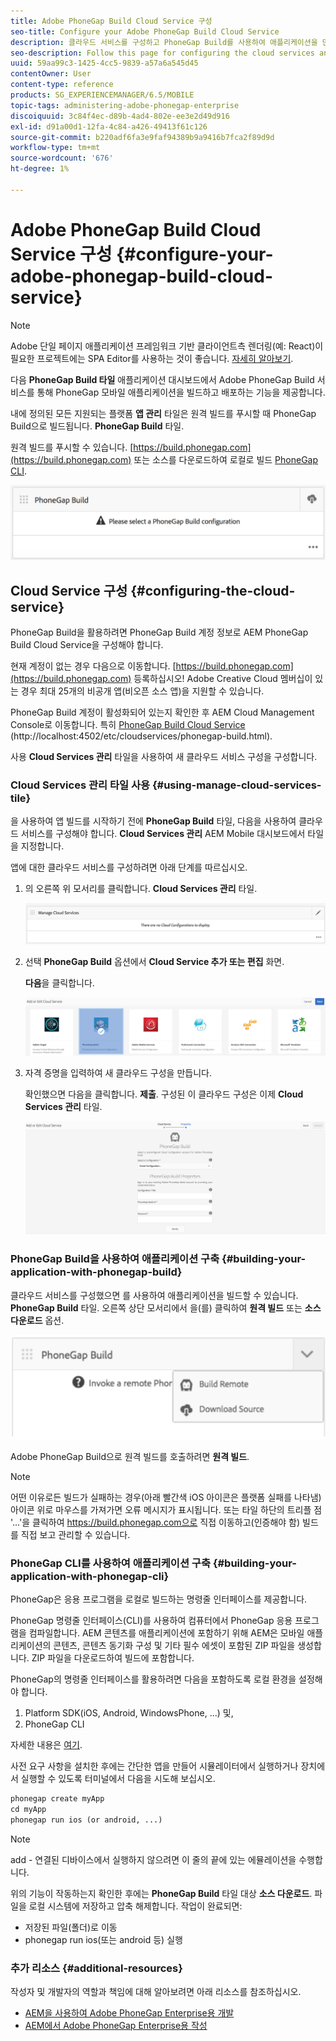```yaml
---
title: Adobe PhoneGap Build Cloud Service 구성
seo-title: Configure your Adobe PhoneGap Build Cloud Service
description: 클라우드 서비스를 구성하고 PhoneGap Build를 사용하여 애플리케이션을 만들려면 이 페이지를 따르십시오.
seo-description: Follow this page for configuring the cloud services and building your application with PhoneGap build.
uuid: 59aa99c3-1425-4cc5-9839-a57a6a545d45
contentOwner: User
content-type: reference
products: SG_EXPERIENCEMANAGER/6.5/MOBILE
topic-tags: administering-adobe-phonegap-enterprise
discoiquuid: 3c84f4ec-d89b-4ad4-802e-ee3e2d49d916
exl-id: d91a00d1-12fa-4c84-a426-49413f61c126
source-git-commit: b220adf6fa3e9faf94389b9a9416b7fca2f89d9d
workflow-type: tm+mt
source-wordcount: '676'
ht-degree: 1%

---
```


# Adobe PhoneGap Build Cloud Service 구성 {#configure-your-adobe-phonegap-build-cloud-service}

>[!NOTE]
>
>Adobe 단일 페이지 애플리케이션 프레임워크 기반 클라이언트측 렌더링(예: React)이 필요한 프로젝트에는 SPA Editor를 사용하는 것이 좋습니다. [자세히 알아보기](/help/sites-developing/spa-overview.md).

다음 **PhoneGap Build 타일** 애플리케이션 대시보드에서 Adobe PhoneGap Build 서비스를 통해 PhoneGap 모바일 애플리케이션을 빌드하고 배포하는 기능을 제공합니다.

내에 정의된 모든 지원되는 플랫폼 **앱 관리** 타일은 원격 빌드를 푸시할 때 PhoneGap Build으로 빌드됩니다. **PhoneGap Build** 타일.

원격 빌드를 푸시할 수 있습니다. [https://build.phonegap.com](https://build.phonegap.com) 또는 소스를 다운로드하여 로컬로 빌드 [PhoneGap CLI](https://docs.phonegap.com/references/phonegap-cli/).

![PhoneGap Build 타일](assets/chlimage_1-60.png)

## Cloud Service 구성 {#configuring-the-cloud-service}

PhoneGap Build을 활용하려면 PhoneGap Build 계정 정보로 AEM PhoneGap Build Cloud Service을 구성해야 합니다.

현재 계정이 없는 경우 다음으로 이동합니다. [https://build.phonegap.com](https://build.phonegap.com) 등록하십시오! Adobe Creative Cloud 멤버십이 있는 경우 최대 25개의 비공개 앱(비오픈 소스 앱)을 지원할 수 있습니다.

PhoneGap Build 계정이 활성화되어 있는지 확인한 후 AEM Cloud Management Console로 이동합니다. 특히 [PhoneGap Build Cloud Service](http://localhost:4502/etc/cloudservices/phonegap-build.html) (http://localhost:4502/etc/cloudservices/phonegap-build.html).

사용 **Cloud Services 관리** 타일을 사용하여 새 클라우드 서비스 구성을 구성합니다.

### Cloud Services 관리 타일 사용 {#using-manage-cloud-services-tile}

을 사용하여 앱 빌드를 시작하기 전에 **PhoneGap Build** 타일, 다음을 사용하여 클라우드 서비스를 구성해야 합니다. **Cloud Services 관리** AEM Mobile 대시보드에서 타일을 지정합니다.

앱에 대한 클라우드 서비스를 구성하려면 아래 단계를 따르십시오.

1. 의 오른쪽 위 모서리를 클릭합니다. **Cloud Services 관리** 타일.

   ![chlimage_1-61](assets/chlimage_1-61.png)

1. 선택 **PhoneGap Build** 옵션에서 **Cloud Service 추가 또는 편집** 화면.

   **다음**&#x200B;을 클릭합니다.

   ![chlimage_1-62](assets/chlimage_1-62.png)

1. 자격 증명을 입력하여 새 클라우드 구성을 만듭니다.

   확인했으면 다음을 클릭합니다. **제출**. 구성된 이 클라우드 구성은 이제 **Cloud Services 관리** 타일.

   ![chlimage_1-63](assets/chlimage_1-63.png)

### PhoneGap Build을 사용하여 애플리케이션 구축 {#building-your-application-with-phonegap-build}

클라우드 서비스를 구성했으면 를 사용하여 애플리케이션을 빌드할 수 있습니다. **PhoneGap Build** 타일. 오른쪽 상단 모서리에서 을(를) 클릭하여 **원격 빌드** 또는 **소스 다운로드** 옵션.

![chlimage_1-64](assets/chlimage_1-64.png)

Adobe PhoneGap Build으로 원격 빌드를 호출하려면 **원격 빌드**.

>[!NOTE]
>
>어떤 이유로든 빌드가 실패하는 경우(아래 빨간색 iOS 아이콘은 플랫폼 실패를 나타냄) 아이콘 위로 마우스를 가져가면 오류 메시지가 표시됩니다. 또는 타일 하단의 트리플 점 &#39;...&#39;을 클릭하여 https://build.phonegap.com으로 직접 이동하고(인증해야 함) 빌드를 직접 보고 관리할 수 있습니다.

### PhoneGap CLI를 사용하여 애플리케이션 구축 {#building-your-application-with-phonegap-cli}

PhoneGap은 응용 프로그램을 로컬로 빌드하는 명령줄 인터페이스를 제공합니다.

PhoneGap 명령줄 인터페이스(CLI)를 사용하여 컴퓨터에서 PhoneGap 응용 프로그램을 컴파일합니다. AEM 콘텐츠를 애플리케이션에 포함하기 위해 AEM은 모바일 애플리케이션의 콘텐츠, 콘텐츠 동기화 구성 및 기타 필수 에셋이 포함된 ZIP 파일을 생성합니다. ZIP 파일을 다운로드하여 빌드에 포함합니다.

PhoneGap의 명령줄 인터페이스를 활용하려면 다음을 포함하도록 로컬 환경을 설정해야 합니다.

1. Platform SDK(iOS, Android, WindowsPhone, ...) 및,
1. PhoneGap CLI

자세한 내용은 [여기](https://docs.phonegap.com/references/phonegap-cli/).

사전 요구 사항을 설치한 후에는 간단한 앱을 만들어 시뮬레이터에서 실행하거나 장치에서 실행할 수 있도록 터미널에서 다음을 시도해 보십시오.

```xml
phonegap create myApp
cd myApp
phonegap run ios (or android, ...)
```

>[!NOTE]
>
>add - 연결된 디바이스에서 실행하지 않으려면 이 줄의 끝에 있는 에뮬레이션을 수행합니다.

위의 기능이 작동하는지 확인한 후에는 **PhoneGap Build** 타일 대상 **소스 다운로드**. 파일을 로컬 시스템에 저장하고 압축 해제합니다. 작업이 완료되면:

* 저장된 파일(폴더)로 이동
* phonegap run ios(또는 android 등) 실행

### 추가 리소스 {#additional-resources}

작성자 및 개발자의 역할과 책임에 대해 알아보려면 아래 리소스를 참조하십시오.

* [AEM을 사용하여 Adobe PhoneGap Enterprise용 개발](/help/mobile/developing-in-phonegap.md)
* [AEM에서 Adobe PhoneGap Enterprise용 작성](/help/mobile/phonegap.md)
